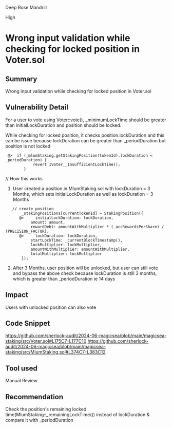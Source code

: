 Deep Rose Mandrill

High

# Wrong input validation while checking for locked position in Voter.sol

## Summary
Wrong input validation while checking for locked position in Voter.sol

## Vulnerability Detail
For a user to vote using Voter::vote(),  _minimumLockTime should be greater than initialLockDuration and position should be locked.

While checking for locked position, it checks position.lockDuration and this can be issue because lockDuration can be greater than _periodDuration but position is not locked
```solidity
 @>  if (_mlumStaking.getStakingPosition(tokenId).lockDuration < _periodDuration) {
            revert IVoter__InsufficientLockTime();
        }
```

// How this works
1. User created a position in MlumStaking.sol with lockDuration = 3 Months, which sets initialLockDuration as well as lockDuration = 3 Months
 ```solidity
    // create position
        _stakingPositions[currentTokenId] = StakingPosition({
       @>     initialLockDuration: lockDuration,
            amount: amount,
            rewardDebt: amountWithMultiplier * (_accRewardsPerShare) / (PRECISION_FACTOR),
       @>     lockDuration: lockDuration,
            startLockTime: _currentBlockTimestamp(),
            lockMultiplier: lockMultiplier,
            amountWithMultiplier: amountWithMultiplier,
            totalMultiplier: lockMultiplier
        });
```
2. After 3 Months, user position will be unlocked, but user can still vote and bypass the above check because lockDuration is still 3 months, which is greater than _periodDuration ie 14 days

## Impact
Users with unlocked position can also vote

## Code Snippet
https://github.com/sherlock-audit/2024-06-magicsea/blob/main/magicsea-staking/src/Voter.sol#L175C7-L177C10
https://github.com/sherlock-audit/2024-06-magicsea/blob/main/magicsea-staking/src/MlumStaking.sol#L374C7-L383C12

## Tool used
Manual Review

## Recommendation
Check the position's remaining locked time(MlumStaking::_remainingLockTime()) instead of lockDuration & compare it with _periodDuration
